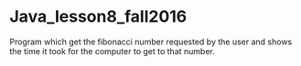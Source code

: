 # Java_lesson8_fall2016
Program which get the fibonacci number requested by the user and shows the time it took for the computer to get to that number.
